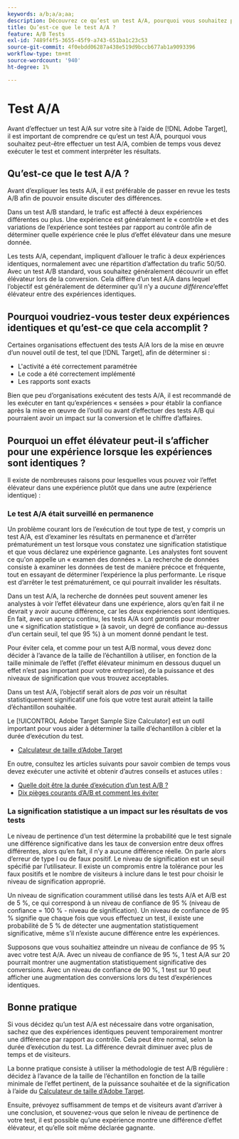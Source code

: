 ```yaml
---
keywords: a/b;a/a;aa;
description: Découvrez ce qu’est un test A/A, pourquoi vous souhaitez peut-être en effectuer un, combien de temps vous devez l’exécuter et comment interpréter les résultats.
title: Qu’est-ce que le test A/A ?
feature: A/B Tests
exl-id: 7489f4f5-3655-45f9-a743-651ba1c23c53
source-git-commit: 4f0ebdd06287a438e519d9bccb677ab1a9093396
workflow-type: tm+mt
source-wordcount: '940'
ht-degree: 1%

---
```


# Test A/A

Avant d’effectuer un test A/A sur votre site à l’aide de [!DNL Adobe Target], il est important de comprendre ce qu’est un test A/A, pourquoi vous souhaitez peut-être effectuer un test A/A, combien de temps vous devez exécuter le test et comment interpréter les résultats.

## Qu’est-ce que le test A/A ?

Avant d’expliquer les tests A/A, il est préférable de passer en revue les tests A/B afin de pouvoir ensuite discuter des différences.

Dans un test A/B standard, le trafic est affecté à deux expériences différentes ou plus. Une expérience est généralement le « contrôle » et des variations de l’expérience sont testées par rapport au contrôle afin de déterminer quelle expérience crée le plus d’effet élévateur dans une mesure donnée.

Les tests A/A, cependant, impliquent d’allouer le trafic à deux expériences identiques, normalement avec une répartition d’affectation du trafic 50/50. Avec un test A/B standard, vous souhaitez généralement découvrir un effet élévateur lors de la conversion. Cela diffère d’un test A/A dans lequel l’objectif est généralement de déterminer qu’il n’y a *aucune différence*’effet élévateur entre des expériences identiques.

## Pourquoi voudriez-vous tester deux expériences identiques et qu’est-ce que cela accomplit ?

Certaines organisations effectuent des tests A/A lors de la mise en œuvre d’un nouvel outil de test, tel que [!DNL Target], afin de déterminer si :

* L&#39;activité a été correctement paramétrée
* Le code a été correctement implémenté
* Les rapports sont exacts

Bien que peu d’organisations exécutent des tests A/A, il est recommandé de les exécuter en tant qu’expériences « sensées » pour établir la confiance après la mise en œuvre de l’outil ou avant d’effectuer des tests A/B qui pourraient avoir un impact sur la conversion et le chiffre d’affaires.

## Pourquoi un effet élévateur peut-il s’afficher pour une expérience lorsque les expériences sont identiques ?

Il existe de nombreuses raisons pour lesquelles vous pouvez voir l’effet élévateur dans une expérience plutôt que dans une autre (expérience identique) :

### Le test A/A était surveillé en permanence

Un problème courant lors de l’exécution de tout type de test, y compris un test A/A, est d’examiner les résultats en permanence et d’arrêter prématurément un test lorsque vous constatez une signification statistique et que vous déclarez une expérience gagnante. Les analystes font souvent ce qu&#39;on appelle un « examen des données ». La recherche de données consiste à examiner les données de test de manière précoce et fréquente, tout en essayant de déterminer l’expérience la plus performante. Le risque est d’arrêter le test prématurément, ce qui pourrait invalider les résultats.

Dans un test A/A, la recherche de données peut souvent amener les analystes à voir l’effet élévateur dans une expérience, alors qu’en fait il ne devrait y avoir aucune différence, car les deux expériences sont identiques. En fait, avec un aperçu continu, les tests A/A sont *garantis* pour montrer une « signification statistique » (à savoir, un degré de confiance au-dessus d’un certain seuil, tel que 95 %) à un moment donné pendant le test.

Pour éviter cela, et comme pour un test A/B normal, vous devez donc décider à l’avance de la taille de l’échantillon à utiliser, en fonction de la taille minimale de l’effet (l’effet élévateur minimum en dessous duquel un effet n’est pas important pour votre entreprise), de la puissance et des niveaux de signification que vous trouvez acceptables.

Dans un test A/A, l’objectif serait alors de *pas* voir un résultat statistiquement significatif une fois que votre test aurait atteint la taille d’échantillon souhaitée.

Le [!UICONTROL Adobe Target Sample Size Calculator] est un outil important pour vous aider à déterminer la taille d’échantillon à cibler et la durée d’exécution du test.

* [Calculateur de taille d’Adobe Target](/help/main/c-activities/t-test-ab/sample-size-determination.md#section_6B8725BD704C4AFE939EF2A6B6E834E6)

En outre, consultez les articles suivants pour savoir combien de temps vous devez exécuter une activité et obtenir d’autres conseils et astuces utiles :

* [Quelle doit être la durée d’exécution d’un test A/B ?](/help/main/c-activities/t-test-ab/sample-size-determination.md)
* [Dix pièges courants d’A/B et comment les éviter](/help/main/c-activities/t-test-ab/common-ab-testing-pitfalls.md)

### La signification statistique a un impact sur les résultats de vos tests

Le niveau de pertinence d’un test détermine la probabilité que le test signale une différence significative dans les taux de conversion entre deux offres différentes, alors qu’en fait, il n’y a aucune différence réelle. On parle alors d’erreur de type I ou de faux positif. Le niveau de signification est un seuil spécifié par l’utilisateur. Il existe un compromis entre la tolérance pour les faux positifs et le nombre de visiteurs à inclure dans le test pour choisir le niveau de signification approprié.

Un niveau de signification couramment utilisé dans les tests A/A et A/B est de 5 %, ce qui correspond à un niveau de confiance de 95 % (niveau de confiance = 100 % - niveau de signification). Un niveau de confiance de 95 % signifie que chaque fois que vous effectuez un test, il existe une probabilité de 5 % de détecter une augmentation statistiquement significative, même s’il n’existe aucune différence entre les expériences.

Supposons que vous souhaitiez atteindre un niveau de confiance de 95 % avec votre test A/A. Avec un niveau de confiance de 95 %, 1 test A/A sur 20 pourrait montrer une augmentation statistiquement significative des conversions. Avec un niveau de confiance de 90 %, 1 test sur 10 peut afficher une augmentation des conversions lors du test d’expériences identiques.

## Bonne pratique

Si vous décidez qu’un test A/A est nécessaire dans votre organisation, sachez que des expériences identiques peuvent temporairement montrer une différence par rapport au contrôle. Cela peut être normal, selon la durée d’exécution du test. La différence devrait diminuer avec plus de temps et de visiteurs.

La bonne pratique consiste à utiliser la méthodologie de test A/B régulière : décidez à l’avance de la taille de l’échantillon en fonction de la taille minimale de l’effet pertinent, de la puissance souhaitée et de la signification à l’aide du [Calculateur de taille d’Adobe Target](/help/main/c-activities/t-test-ab/sample-size-determination.md#section_6B8725BD704C4AFE939EF2A6B6E834E6).

Ensuite, prévoyez suffisamment de temps et de visiteurs avant d’arriver à une conclusion, et souvenez-vous que selon le niveau de pertinence de votre test, il est possible qu’une expérience montre une différence d’effet élévateur, et qu’elle soit même déclarée gagnante.
